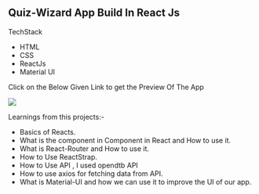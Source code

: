 ## Quiz-Wizard App Build In React Js

TechStack
- HTML
- CSS
- ReactJs
- Material UI

Click on the Below Given Link to get the Preview Of The App

<a href="https://quiz-wizard.vercel.app/">

<img src="https://img.shields.io/badge/Vercel-000000?style=for-the-badge&logo=vercel&logoColor=white">

</a>

Learnings from this projects:-
* Basics of Reacts.
* What is the component in Component in React and How to use it.
* What is React-Router and How to use it.
* How to Use ReactStrap.
* How to Use API , I used opendtb API
* How to use axios for fetching data from API.
* What is Material-UI and how we can use it to improve the UI of our app.